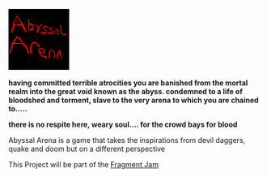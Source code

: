 ![Abyssal Arena](icon.png)


**having committed terrible atrocities you are banished from the mortal realm into the great void known as the abyss. condemned to a life of bloodshed and torment, slave to the very arena to which you are chained to.....** 

**there is no respite here, weary soul.... for the crowd bays for blood**

Abyssal Arena is a game that takes the inspirations from devil daggers, quake and doom but on a different perspective


This Project will be part of the [Fragment Jam](https://itch.io/jam/fragmentjam)
